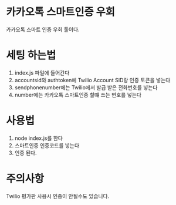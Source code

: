 # 카카오톡 스마트인증 우회
카카오톡 스마트 인증 우회 툴이다.

# 세팅 하는법
1. index.js 파일에 들어간다
2. accountsid와 authtoken에 Twilio Account SID랑 인증 토큰을 넣는다
3. sendphonenumber에는 Twilio에서 발급 받은 전화번호를 넣는다
4. number에는 카카오톡 스마트인증 할떄 쓰는 번호를 넣는다

# 사용법
1. node index.js를 한다
2. 스마트인증 인증코드를 넣는다
3. 인증 된다.

# 주의사항
Twilio 평가판 사용시 인증이 안될수도 있습니다.
